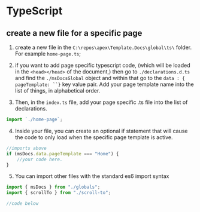 # TypeScript


## create a new file for a specific page
1. create a new file in the `C:\repos\apex\Template.Docs\global\ts\` folder. For example `home-page.ts`;

2. if you want to add page specific typescript code, (which will be loaded in the `<head></head>` of the document,) then go to `./declarations.d.ts` and find the `./msDocsGlobal` object and within that go to the `data : { pageTemplate: ``}` key value pair. Add your page template name into the list of things, in alphabetical order.

3. Then, in the `index.ts` file, add your page specific .ts file into the list of declarations.

```JavaScript
import `./home-page`;
```

4. Inside your file, you can create an optional if statement that will cause the code to only load when the specific page template is active.

```JavaScript
//imports above
if (msDocs.data.pageTemplate === "Home") {
    //your code here.
}
```

5. You can import other files with the standard es6 import syntax

```JavaScript
import { msDocs } from "./globals";
import { scrollTo } from "./scroll-to";

//code below
```
